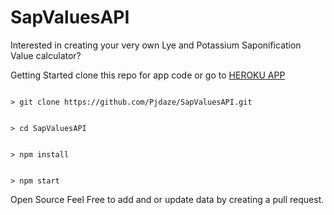 # SapValuesAPI

Interested in creating your very own Lye and Potassium Saponification Value calculator?

Getting Started
clone this repo for app code or go to <a href="https://sapvalues-api.herokuapp.com/">HEROKU APP</a>

<code>
&gt; git clone https://github.com/Pjdaze/SapValuesAPI.git
<br>
&gt; cd SapValuesAPI
<br>
&gt; npm install
<br>
&gt; npm start
</code>

Open Source
Feel Free to add and or update data by creating a pull request.
